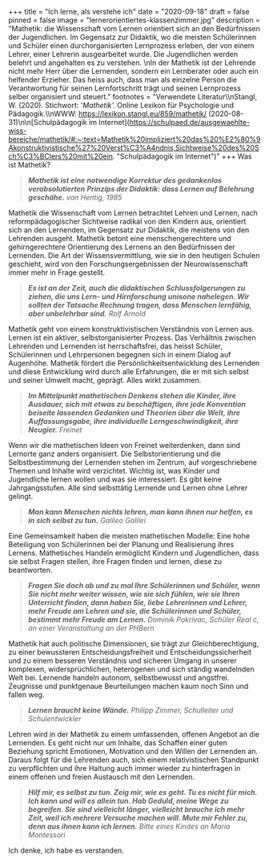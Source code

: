 +++
title = "Ich lerne, als verstehe ich"
date = "2020-09-18"
draft = false
pinned = false
image = "lernerorientiertes-klassenzimmer.jpg"
description = "Mathetik: die Wissenschaft vom Lernen orientiert sich an den Bedürfnissen der Jugendlichen. Im Gegensatz zur Didaktik, wo die meisten Schülerinnen und Schüler einen durchorganisierten Lernprozess erleben, der von einem Lehrer, einer Lehrerin ausgearbeitet wurde. Die Jugendlichen werden belehrt und angehalten es zu verstehen. \nIn der Mathetik ist der Lehrende nicht mehr Herr über die Lernenden, sondern ein Lernberater oder auch ein helfender Erzieher. Das heiss auch, dass man als einzelne Person die  Verantwortung für seinen Lernfortschritt trägt und seinen Lernprozess selber organisiert und steuert."
footnotes = "Verwendete Literatur\\\nStangl, W. (2020). Stichwort: '*Mathetik'.* Online Lexikon für Psychologie und Pädagogik.\\\nWWW: <https://lexikon.stangl.eu/859/mathetik/> (2020-08-31)\n\n[Schulpädagogik im Internet](https://schulpaed.de/ausgewaehlte-wiss-bereiche/mathetik/#:~:text=Mathetik%20impliziert%20das%20%E2%80%9Akonstruktivistische%27%20Verst%C3%A4ndnis,Sichtweise%20des%20Sch%C3%BClers%20mit%20ein. \"Schulpädagogik im Internet\")"
+++
Was ist Mathetik?

> ***Mathetik ist eine notwendige Korrektur des gedankenlos verabsolutierten Prinzips der Didaktik: dass Lernen auf Belehrung geschähe.** von Hentig, 1985*

Mathetik die Wissenschaft vom Lernen betrachtet Lehren und Lernen, nach reformpädagogischer Sichtweise radikal von den Kindern aus, orientiert sich an den Lernenden, im Gegensatz zur Didaktik, die meistens von den Lehrenden ausgeht. Mathetik betont eine menschengerechtere und gehirngerechtere Orientierung des Lernens an den Bedürfnissen der Lernenden. Die Art der Wissensvermittlung, wie sie in den heutigen Schulen geschieht, wird von den Forschungsergebnissen der Neurowissenschaft immer mehr in Frage gestellt.

> ***Es ist an der Zeit, auch die didaktischen Schlussfolgerungen zu ziehen, die uns Lern- und Hirnforschung unisono nahelegen. Wir sollten der Tatsache Rechnung tragen, dass Menschen lernfähig, aber unbelehrbar sind.** Rolf Arnold*

Mathetik geht von einem konstruktivistischen Verständnis von Lernen aus. Lernen ist ein aktiver, selbstorganisierter Prozess. Das Verhältnis zwischen Lehrenden und Lernenden ist herrschaftsfrei, das heisst Schüler, Schülerinnen und Lehrpersonen begegnen sich in einem Dialog auf Augenhöhe. Mathetik fördert die Persönlichkeitsentwicklung des Lernenden und diese Entwicklung wird durch alle Erfahrungen, die er mit sich selbst und seiner Umwelt macht, geprägt. Alles wirkt zusammen.

> ***Im Mittelpunkt mathetischen Denkens stehen die Kinder, ihre Ausdauer, sich mit etwas zu beschäftigen, ihre jede Konvention beiseite lassenden Gedanken und Theorien über die Welt, ihre Auffassungsgabe, ihre individuelle Lerngeschwindigkeit, ihre Neugier.** Freinet*

Wenn wir die mathetischen Ideen von Freinet weiterdenken, dann sind Lernorte ganz anders organisiert. Die Selbstorientierung und die Selbstbestimmung der Lernenden stehen im Zentrum, auf vorgeschriebene Themen und Inhalte wird verzichtet. Wichtig ist, was Kinder und Jugendliche lernen wollen und was sie interessiert. Es gibt keine Jahrgangsstufen. Alle sind selbsttätig Lernende und Lernen ohne Lehrer gelingt.

> ***Man kann Menschen nichts lehren, man kann ihnen nur helfen, es in sich selbst zu tun.** Galileo Galilei*

Eine Gemeinsamkeit haben die meisten mathetischen Modelle: Eine hohe Beteiligung von Schülerinnen bei der Planung und Realisierung ihres Lernens. Mathetisches Handeln ermöglicht Kindern und Jugendlichen, dass sie selbst Fragen stellen, ihre Fragen finden und lernen, diese zu beantworten.

> ***Fragen Sie doch ab und zu mal Ihre Schülerinnen und Schüler, wenn Sie nicht mehr weiter wissen, wie sie sich fühlen, wie sie Ihren Unterricht finden, dann haben Sie, liebe Lehrerinnen und Lehrer, mehr Freude am Lehren und sie, die Schülerinnen und Schüler, bestimmt mehr Freude am Lernen.​** Dominik Pokrivac, Schüler Real c, an einer Veranstaltung an der PHBern*

Mathetik hat auch politische Dimensionen, sie trägt zur Gleichberechtigung, zu einer bewussteren Entscheidungsfreiheit und Entscheidungssicherheit und zu einem besseren Verständnis und sicheren Umgang in unserer komplexen, widersprüchlichen, heterogenen und sich ständig wandelnden Welt bei. Lernende handeln autonom, selbstbewusst und angstfrei. Zeugnisse und punktgenaue Beurteilungen machen kaum noch Sinn und fallen weg.

> ***Lernen braucht keine Wände.** Philipp Zimmer, Schulleiter und Schulentwickler*

Lehren wird in der Mathetik zu einem umfassenden, offenen Angebot an die Lernenden. Es geht nicht nur um Inhalte, das Schaffen einer guten Beziehung spricht Emotionen, Motivation und den Willen der Lernenden an. Daraus folgt für die Lehrenden auch, sich einem relativistischen Standpunkt zu verpflichten und ihre Haltung auch immer wieder zu hinterfragen in einem offenen und freien Austausch mit den Lernenden.

> ***Hilf mir, es selbst zu tun. Zeig mir, wie es geht. Tu es nicht für mich. Ich kann und will es allein tun. Hab Geduld, meine Wege zu begreifen. Sie sind vielleicht länger, vielleicht brauche ich mehr Zeit, weil ich mehrere Versuche machen will. Mute mir Fehler zu, denn aus ihnen kann ich lernen.** Bitte eines Kindes an Maria Montessori*

Ich denke, ich habe es verstanden.